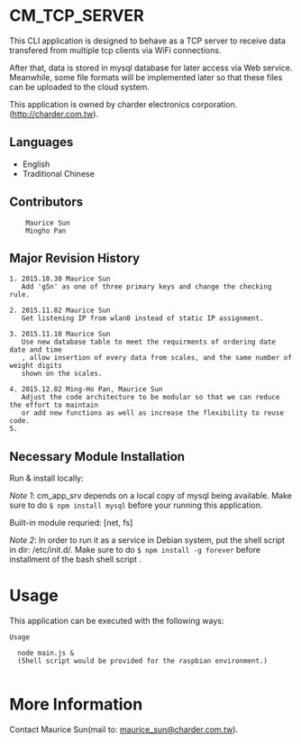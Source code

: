 CM_TCP_SERVER
============
This CLI application is designed to behave as a TCP server to receive data transfered from multiple tcp clients via WiFi connections.

After that, data is stored in mysql database for later access via Web service.
Meanwhile, some file formats will be implemented later so that these files can be uploaded to the cloud system.

This application is owned by charder electronics corporation.(http://charder.com.tw). 

## Languages

* English
* Traditional Chinese

## Contributors


```
    Maurice Sun
    Mingho Pan  
```

## Major Revision History
	1. 2015.10.30 Maurice Sun 
       Add 'gSn' as one of three primary keys and change the checking rule.

 	2. 2015.11.02 Maurice Sun
 	   Get listening IP from wlan0 instead of static IP assignment.

	3. 2015.11.10 Maurice Sun
       Use new database table to meet the requirments of ordering date date and time
       , allow insertion of every data from scales, and the same number of weight digits 
       shown on the scales.

    4. 2015.12.02 Ming-Ho Pan, Maurice Sun
       Adjust the code architecture to be modular so that we can reduce the effort to maintain 
       or add new functions as well as increase the flexibility to reuse code. 
    5. 

## Necessary Module Installation

Run & install locally:

*Note 1*: cm_app_srv depends on a local copy of mysql being available. Make sure to do
`$ npm install mysql` before your running this application.

Built-in module requried: [net, fs]

*Note 2*: In order to run it as a service in Debian system, put the shell script in dir: /etc/init.d/. 
Make sure to do `$ npm install -g forever` before installment of the bash shell script .

# Usage

This application can be executed with the following ways:

```
Usage

  node main.js &
  (Shell script would be provided for the raspbian environment.)
  
```

# More Information

Contact Maurice Sun(mail to: maurice_sun@charder.com.tw).
